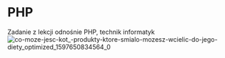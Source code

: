 # PHP
Zadanie z lekcji odnośnie PHP, technik informatyk
![co-moze-jesc-kot_-produkty-ktore-smialo-mozesz-wcielic-do-jego-diety_optimized_1597650834564_0](https://github.com/user-attachments/assets/e39e7570-d4ab-4456-af84-67147d56479a)
